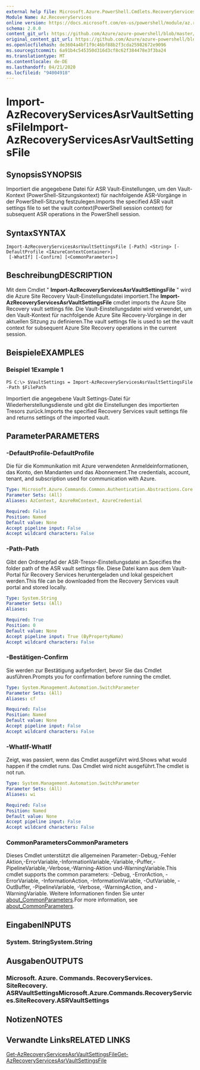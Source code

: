 ```yaml
---
external help file: Microsoft.Azure.PowerShell.Cmdlets.RecoveryServices.SiteRecovery.dll-Help.xml
Module Name: Az.RecoveryServices
online version: https://docs.microsoft.com/en-us/powershell/module/az.recoveryservices/import-azrecoveryservicesasrvaultsettingsfile
schema: 2.0.0
content_git_url: https://github.com/Azure/azure-powershell/blob/master/src/RecoveryServices/RecoveryServices/help/Import-AzRecoveryServicesAsrVaultSettingsFile.md
original_content_git_url: https://github.com/Azure/azure-powershell/blob/master/src/RecoveryServices/RecoveryServices/help/Import-AzRecoveryServicesAsrVaultSettingsFile.md
ms.openlocfilehash: de3604a4bf1f9c46bf88b2f3cda25982672e9096
ms.sourcegitcommit: 6a91b4c545350d316d3cf8c62f384478e3f3ba24
ms.translationtype: MT
ms.contentlocale: de-DE
ms.lasthandoff: 04/21/2020
ms.locfileid: "94004918"
---
```

# <span data-ttu-id="adcd2-101">Import-AzRecoveryServicesAsrVaultSettingsFile</span><span class="sxs-lookup"><span data-stu-id="adcd2-101">Import-AzRecoveryServicesAsrVaultSettingsFile</span></span>

## <span data-ttu-id="adcd2-102">Synopsis</span><span class="sxs-lookup"><span data-stu-id="adcd2-102">SYNOPSIS</span></span>
<span data-ttu-id="adcd2-103">Importiert die angegebene Datei für ASR Vault-Einstellungen, um den Vault-Kontext (PowerShell-Sitzungskontext) für nachfolgende ASR-Vorgänge in der PowerShell-Sitzung festzulegen.</span><span class="sxs-lookup"><span data-stu-id="adcd2-103">Imports the specified ASR vault settings file to set the vault context(PowerShell session context) for subsequent ASR operations in the PowerShell session.</span></span> 

## <span data-ttu-id="adcd2-104">Syntax</span><span class="sxs-lookup"><span data-stu-id="adcd2-104">SYNTAX</span></span>

```
Import-AzRecoveryServicesAsrVaultSettingsFile [-Path] <String> [-DefaultProfile <IAzureContextContainer>]
 [-WhatIf] [-Confirm] [<CommonParameters>]
```

## <span data-ttu-id="adcd2-105">Beschreibung</span><span class="sxs-lookup"><span data-stu-id="adcd2-105">DESCRIPTION</span></span>
<span data-ttu-id="adcd2-106">Mit dem Cmdlet " **Import-AzRecoveryServicesAsrVaultSettingsFile** " wird die Azure Site Recovery Vault-Einstellungsdatei importiert.</span><span class="sxs-lookup"><span data-stu-id="adcd2-106">The **Import-AzRecoveryServicesAsrVaultSettingsFile** cmdlet imports the Azure Site Recovery vault settings file.</span></span> <span data-ttu-id="adcd2-107">Die Vault-Einstellungsdatei wird verwendet, um den Vault-Kontext für nachfolgende Azure Site Recovery-Vorgänge in der aktuellen Sitzung zu definieren.</span><span class="sxs-lookup"><span data-stu-id="adcd2-107">The vault settings file is used to set the vault context for subsequent Azure Site Recovery operations in the current session.</span></span>

## <span data-ttu-id="adcd2-108">Beispiele</span><span class="sxs-lookup"><span data-stu-id="adcd2-108">EXAMPLES</span></span>

### <span data-ttu-id="adcd2-109">Beispiel 1</span><span class="sxs-lookup"><span data-stu-id="adcd2-109">Example 1</span></span>
```
PS C:\> $VaultSettings = Import-AzRecoveryServicesAsrVaultSettingsFile -Path $FilePath
```

<span data-ttu-id="adcd2-110">Importiert die angegebene Vault Settings-Datei für Wiederherstellungsdienste und gibt die Einstellungen des importierten Tresors zurück.</span><span class="sxs-lookup"><span data-stu-id="adcd2-110">Imports the specified Recovery Services vault settings file and returns settings of the imported vault.</span></span>

## <span data-ttu-id="adcd2-111">Parameter</span><span class="sxs-lookup"><span data-stu-id="adcd2-111">PARAMETERS</span></span>

### <span data-ttu-id="adcd2-112">-DefaultProfile</span><span class="sxs-lookup"><span data-stu-id="adcd2-112">-DefaultProfile</span></span>
<span data-ttu-id="adcd2-113">Die für die Kommunikation mit Azure verwendeten Anmeldeinformationen, das Konto, den Mandanten und das Abonnement.</span><span class="sxs-lookup"><span data-stu-id="adcd2-113">The credentials, account, tenant, and subscription used for communication with Azure.</span></span>


```yaml
Type: Microsoft.Azure.Commands.Common.Authentication.Abstractions.Core.IAzureContextContainer
Parameter Sets: (All)
Aliases: AzContext, AzureRmContext, AzureCredential

Required: False
Position: Named
Default value: None
Accept pipeline input: False
Accept wildcard characters: False
```

### <span data-ttu-id="adcd2-114">-Path</span><span class="sxs-lookup"><span data-stu-id="adcd2-114">-Path</span></span>
<span data-ttu-id="adcd2-115">Gibt den Ordnerpfad der ASR-Tresor-Einstellungsdatei an.</span><span class="sxs-lookup"><span data-stu-id="adcd2-115">Specifies the folder path of the ASR vault settings file.</span></span>
<span data-ttu-id="adcd2-116">Diese Datei kann aus dem Vault-Portal für Recovery Services heruntergeladen und lokal gespeichert werden.</span><span class="sxs-lookup"><span data-stu-id="adcd2-116">This file can be downloaded from the Recovery Services vault portal and stored locally.</span></span>

```yaml
Type: System.String
Parameter Sets: (All)
Aliases:

Required: True
Position: 0
Default value: None
Accept pipeline input: True (ByPropertyName)
Accept wildcard characters: False
```

### <span data-ttu-id="adcd2-117">-Bestätigen</span><span class="sxs-lookup"><span data-stu-id="adcd2-117">-Confirm</span></span>
<span data-ttu-id="adcd2-118">Sie werden zur Bestätigung aufgefordert, bevor Sie das Cmdlet ausführen.</span><span class="sxs-lookup"><span data-stu-id="adcd2-118">Prompts you for confirmation before running the cmdlet.</span></span>

```yaml
Type: System.Management.Automation.SwitchParameter
Parameter Sets: (All)
Aliases: cf

Required: False
Position: Named
Default value: None
Accept pipeline input: False
Accept wildcard characters: False
```

### <span data-ttu-id="adcd2-119">-WhatIf</span><span class="sxs-lookup"><span data-stu-id="adcd2-119">-WhatIf</span></span>
<span data-ttu-id="adcd2-120">Zeigt, was passiert, wenn das Cmdlet ausgeführt wird.</span><span class="sxs-lookup"><span data-stu-id="adcd2-120">Shows what would happen if the cmdlet runs.</span></span> <span data-ttu-id="adcd2-121">Das Cmdlet wird nicht ausgeführt.</span><span class="sxs-lookup"><span data-stu-id="adcd2-121">The cmdlet is not run.</span></span>

```yaml
Type: System.Management.Automation.SwitchParameter
Parameter Sets: (All)
Aliases: wi

Required: False
Position: Named
Default value: None
Accept pipeline input: False
Accept wildcard characters: False
```

### <span data-ttu-id="adcd2-122">CommonParameters</span><span class="sxs-lookup"><span data-stu-id="adcd2-122">CommonParameters</span></span>
<span data-ttu-id="adcd2-123">Dieses Cmdlet unterstützt die allgemeinen Parameter:-Debug,-Fehler Aktion,-ErrorVariable,-InformationVariable,-Variable,-Puffer,-PipelineVariable,-Verbose,-Warning-Aktion und-WarningVariable.</span><span class="sxs-lookup"><span data-stu-id="adcd2-123">This cmdlet supports the common parameters: -Debug, -ErrorAction, -ErrorVariable, -InformationAction, -InformationVariable, -OutVariable, -OutBuffer, -PipelineVariable, -Verbose, -WarningAction, and -WarningVariable.</span></span> <span data-ttu-id="adcd2-124">Weitere Informationen finden Sie unter [about_CommonParameters](http://go.microsoft.com/fwlink/?LinkID=113216).</span><span class="sxs-lookup"><span data-stu-id="adcd2-124">For more information, see [about_CommonParameters](http://go.microsoft.com/fwlink/?LinkID=113216).</span></span>

## <span data-ttu-id="adcd2-125">Eingaben</span><span class="sxs-lookup"><span data-stu-id="adcd2-125">INPUTS</span></span>

### <span data-ttu-id="adcd2-126">System. String</span><span class="sxs-lookup"><span data-stu-id="adcd2-126">System.String</span></span>

## <span data-ttu-id="adcd2-127">Ausgaben</span><span class="sxs-lookup"><span data-stu-id="adcd2-127">OUTPUTS</span></span>

### <span data-ttu-id="adcd2-128">Microsoft. Azure. Commands. RecoveryServices. SiteRecovery. ASRVaultSettings</span><span class="sxs-lookup"><span data-stu-id="adcd2-128">Microsoft.Azure.Commands.RecoveryServices.SiteRecovery.ASRVaultSettings</span></span>

## <span data-ttu-id="adcd2-129">Notizen</span><span class="sxs-lookup"><span data-stu-id="adcd2-129">NOTES</span></span>

## <span data-ttu-id="adcd2-130">Verwandte Links</span><span class="sxs-lookup"><span data-stu-id="adcd2-130">RELATED LINKS</span></span>

[<span data-ttu-id="adcd2-131">Get-AzRecoveryServicesAsrVaultSettingsFile</span><span class="sxs-lookup"><span data-stu-id="adcd2-131">Get-AzRecoveryServicesAsrVaultSettingsFile</span></span>](./Get-AzRecoveryServicesAsrVaultSettingsFile.md)
